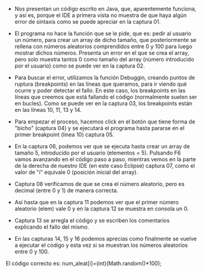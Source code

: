 - Nos presentan un código escrito en Java, que, aparentemente funciona, y así es, porque el IDE a primera vista no muestra de que haya algún error de sintaxis como se puede apreciar en la captura 01.

- El programa no hace la función que se le pide, que es: pedir al usuario un número, para crear un array de dicho tamaño,
que posteriormente se rellena con números aleatorios comprendidos entre 0 y 100 para luego mostrar dichos números. Presenta un error en el que se crea el array, pero solo muestra tantos 0 como tamaño del array (número introducido por el usuario) como se puede ver en la captura 02.

- Para buscar el error, utilizamos la función Debuggin, creando puntos de ruptura (breakpoints) en las líneas que queramos, para ir viendo qué ocurre y poder detectar
el fallo. En este caso, los breakpoints en las líneas que creemos que está fallando el código (normalmente suelen ser en bucles). Como se puede ver en la captura 03, los breakpoints están en las líneas 10, 11, 13 y 14.

- Para empezar el proceso, hacemos click en el botón que tiene forma de "bicho" (captura 04) y se ejecutará el programa hasta pararse en el primer breakpoint (línea 10) captura 05.

- En la captura 06, podemos ver que se ejecuta hasta crear un array de tamaño 5, introducido por el usuario (elementos = 5). Pulsando F6 vamos avanzando en el código paso a paso, mientras vemos en la parte de la derecha de nuestro IDE (en este caso Eclipse) captura 07, como el valor de "i" equivale 0 (posición inicial del array).

- Captura 08 verificamos de que se crea el número aleatorio, pero es decimal (entre 0 y 1) de manera correcta.

- Así hasta que en la captura 11 podemos ver que el primer número aleatorio (elem) vale 0 y en la captura 12 se muestra en consola un 0.

- Captura 13 se arregla el código y se escriben los comentarios explicando el fallo del mismo.

- En las capturas 14, 15 y 16 podemos aprecias como finalmente se vuelve a ejecutar el código y esta vez si se muestran los números aleatorios entre 0 y 100.

El código correcto es: num_aleat[i]=(int)(Math.random()*100);
